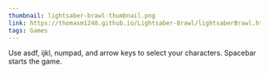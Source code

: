 ```yaml
---
thumbnail: lightsaber-brawl-thumbnail.png
link: https://thomasm1248.github.io/Lightsaber-Brawl/lightsaberBrawl.html
tags: Games
---
```


Use asdf, ijkl, numpad, and arrow keys to select your characters. Spacebar starts the game.
